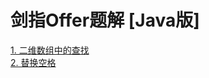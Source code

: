 # 剑指Offer题解 [Java版]
[1. 二维数组中的查找](https://github.com/heyheyheyi/Sword-pointing-to-offer/blob/main/java_solution/1%E4%BA%8C%E7%BB%B4%E6%95%B0%E7%BB%84%E4%B8%AD%E7%9A%84%E6%9F%A5%E6%89%BE.md)  
[2. 替换空格](https://github.com/heyheyheyi/Sword-pointing-to-offer/blob/main/java_solution/2%E6%9B%BF%E6%8D%A2%E7%A9%BA%E6%A0%BC.md)
